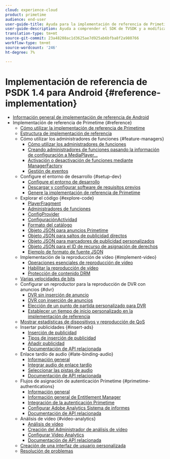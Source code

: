 ```yaml
---
cloud: experience-cloud
product: primetime
audience: end-user
user-guide-title: Ayuda para la implementación de referencia de Primetime
user-guide-description: Ayuda a comprender el SDK de TVSDK y a modificar los administradores de funciones para personalizar su reproductor personal.
translation-type: tm+mt
source-git-commit: 23a48208ac1d3625ae7d925ab6bfba8f2a980766
workflow-type: tm+mt
source-wordcount: '246'
ht-degree: 7%

---
```



# Implementación de referencia de PSDK 1.4 para Android {#reference-implementation}

+ [Información general de implementación de referencia de Android](home.md)
+ Implementación de referencia de Primetime {#reference}
   + [Cómo utilizar la implementación de referencia de Primetime](ref-implementation/how-to-use-ref-player.md)
   + [Estructura de implementación de referencia](ref-implementation/ref-player-structure.md)
   + Cómo utilizar los administradores de funciones {#feature-managers}
      + [Cómo utilizar los administradores de funciones](ref-implementation/using-feature-managers/how-to-use-feature-managers.md)
      + [Creando administradores de funciones pasando la información de configuración a MediaPlayer...](ref-implementation/using-feature-managers/creating-feature-managers.md)
      + [Activación o desactivación de funciones mediante ManagerFactory](ref-implementation/using-feature-managers/turning-features-on-off.md)
      + [Gestión de eventos](ref-implementation/using-feature-managers/handling-events.md)
   + Configure el entorno de desarrollo {#setup-dev}
      + [Configure el entorno de desarrollo](set-up-dev-environment/set-up-dev-environment-overview.md)
      + [Descargar y configurar software de requisitos previos](set-up-dev-environment/download-prereqs-android.md)
      + [Genere la implementación de referencia de Primetime](set-up-dev-environment/install-the-ref-player-project.md)
   + Explorar el código {#explore-code}
      + [PlayerFragment](set-up-dev-environment/exploring-code/player-fragment.md)
      + [Administradores de funciones](set-up-dev-environment/exploring-code/about-psdk-feature-managers.md)
      + [ConfigProvider](set-up-dev-environment/exploring-code/config-provider.md)
      + [ConfiguraciónActividad](set-up-dev-environment/exploring-code/settings-activity.md)
      + [Formato del catálogo](set-up-dev-environment/exploring-code/catalog-format.md)
      + [Objeto JSON para anuncios Primetime](set-up-dev-environment/exploring-code/json-pt-ads.md)
      + [Objeto JSON para saltos de publicidad directos](set-up-dev-environment/exploring-code/json-direct-ad-breaks.md)
      + [Objeto JSON para marcadores de publicidad personalizados](set-up-dev-environment/exploring-code/json-custom-ad-markers.md)
      + [Objeto JSON para el ID de recurso de asignación de derechos](set-up-dev-environment/exploring-code/json-entitlement-resource-id.md)
      + [Ejemplo de formato de fuente JSON](set-up-dev-environment/exploring-code/example-json-feed-format.md)
   + Implementación de la reproducción de vídeo {#implement-video}
      + [Operaciones esenciales de reproducción de vídeo](implement-video-playback/video-playback.md)
      + [Habilitar la reproducción de vídeo](implement-video-playback/enable-video-playback.md)
      + [Protección de contenido DRM](implement-video-playback/content-protection.md)
   + [Varias velocidades de bits](implement-video-playback/mbr.md)
   + Configurar un reproductor para la reproducción de DVR con anuncios {#dvr}
      + [DVR sin inserción de anuncio](implement-video-playback/dvr/dvr-without-ad-insertion.md)
      + [DVR con inserción de anuncios](implement-video-playback/dvr/dvr-with-ad-insertion.md)
      + [Elección de un punto de partida personalizado para DVR](implement-video-playback/dvr/dvr-custom-start-point.md)
      + [Establecer un tiempo de inicio personalizado en la implementación de referencia](implement-video-playback/dvr/set-custom-start-time-dvr.md)
   + [Mostrar estadísticas de dispositivos y reproducción de QoS](implement-video-playback/qos-statistics.md)
   + Insertar publicidades {#insert-ads}
      + [Inserción de publicidad](insert-ads/ad-insertion.md)
      + [Tipos de inserción de publicidad](insert-ads/ad-insertion-types.md)
      + [Añadir publicidad](insert-ads/add-advertising.md)
      + [Documentación de API relacionada](insert-ads/aps-callbacks-ad-insertion.md)
   + Enlace tardío de audio {#late-binding-audio}
      + [Información general](late-binding-audio/late-binding-audio-overview.md)
      + [Integrar audio de enlace tardío](late-binding-audio/aa-enable.md)
      + [Seleccionar las pistas de audio](late-binding-audio/select-audio-tracks.md)
      + [Documentación de API relacionada](late-binding-audio/aa-api-callbacks.md)
   + Flujos de asignación de autenticación Primetime {#primetime-authentications}
      + [Información general](paytvpass-entitlement/paytvpass-entitlement-overview.md)
      + [Información general de Entitlement Manager](paytvpass-entitlement/entitlement-overvivew.md)
      + [Integración de la autenticación Primetime](paytvpass-entitlement/integrate-pass.md)
      + [Configurar Adobe Analytics Sistema de informes](paytvpass-entitlement/pass-analytics-setup.md)
      + [Documentación de API relacionada](paytvpass-entitlement/pass-apis-callbacks.md)
   + Análisis de vídeo {#video-analytics}
      + [Análisis de vídeo](video-analytics/video-analytics-overview.md)
      + [Creación del Administrador de análisis de vídeo](video-analytics/create-video-analytics-manager.md)
      + [Configurar Video Analytics](video-analytics/configure-video-analytics-manager.md)
      + [Documentación de API relacionada](video-analytics/va-apis-callbacks.md)
   + [Creación de una interfaz de usuario personalizada](build-custom-ui.md)
   + [Resolución de problemas](troubleshooting.md)
